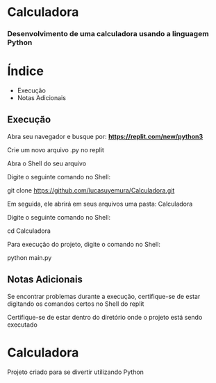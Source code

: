  # Calculadora
 ### Desenvolvimento de uma calculadora usando a linguagem Python

 # Índice
- <a> Execução
- <a> Notas Adicionais

## Execução
Abra seu navegador e busque por:
  <b>https://replit.com/new/python3</b>

Crie um novo arquivo .py no replit

Abra o Shell do seu arquivo

Digite o seguinte comando no Shell: 

git clone https://github.com/lucasuyemura/Calculadora.git

Em seguida, ele abrirá em seus arquivos uma pasta: Calculadora

Digite o seguinte comando no Shell:

cd Calculadora

Para execução do projeto, digite o comando no Shell:

python main.py


## Notas Adicionais
Se encontrar problemas durante a execução, certifique-se de estar digitando os
comandos certos no Shell do replit

Certifique-se de estar dentro do diretório onde o projeto está sendo executado

# Calculadora
Projeto criado para se divertir utilizando Python


